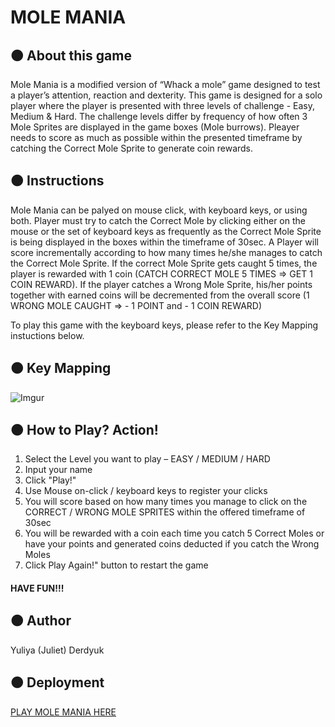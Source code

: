 # MOLE MANIA

## &#128992; **About this game**

Mole Mania is a modified version of “Whack a mole” game designed to test a player’s attention, reaction and dexterity. This game is designed for a solo player where the player is presented with three levels of challenge - Easy, Medium & Hard. The challenge levels differ by frequency of how often 3 Mole Sprites are displayed in the game boxes (Mole burrows). Pleayer needs to score as much as possible within the presented timeframe by catching the Correct Mole Sprite to generate coin rewards.

## &#128992; **Instructions**

Mole Mania can be palyed on mouse click, with keyboard keys, or using both.
Player must try to catch the Correct Mole by clicking either on the mouse or the set of keyboard keys as frequently as the Correct Mole Sprite is being displayed in the boxes within the timeframe of 30sec. A Player will score incrementally according to how many times he/she manages to catch the Correct Mole Sprite. If the correct Mole Sprite gets caught 5 times, the player is rewarded with 1 coin (CATCH CORRECT MOLE 5 TIMES => GET 1 COIN REWARD). If the player catches a Wrong Mole Sprite, his/her points together with earned coins will be decremented from the overall score (1 WRONG MOLE CAUGHT => - 1 POINT and - 1 COIN REWARD)

To play this game with the keyboard keys, please refer to the Key Mapping instuctions below.

## &#128992; **Key Mapping**

![Imgur](https://i.imgur.com/fLE4GMA.png)

## &#128992; **How to Play? Action!**

<ol> 
<li> Select the Level you want to play – EASY / MEDIUM / HARD</li> 
<li> Input your name </li>
<li> Click "Play!" </li>
<li> Use Mouse on-click / keyboard keys to register your clicks</li>
<li> You will score based on how many times you manage to click on the CORRECT / WRONG MOLE SPRITES within the offered timeframe of 30sec </li>
<li>You will be rewarded with a coin each time you catch 5 Correct Moles or have your points and generated coins deducted if you catch the Wrong Moles</li>
<li>Click Play Again!" button to restart the game</li>
</ol>

#### HAVE FUN!!!

## &#128992; Author

Yuliya (Juliet) Derdyuk

## &#128992; Deployment

[PLAY MOLE MANIA HERE](https://mole-mania-game-juld1forprojects.vercel.app/)
